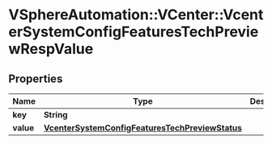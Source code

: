 # VSphereAutomation::VCenter::VcenterSystemConfigFeaturesTechPreviewRespValue

## Properties
Name | Type | Description | Notes
------------ | ------------- | ------------- | -------------
**key** | **String** |  | [optional] 
**value** | [**VcenterSystemConfigFeaturesTechPreviewStatus**](VcenterSystemConfigFeaturesTechPreviewStatus.md) |  | [optional] 


